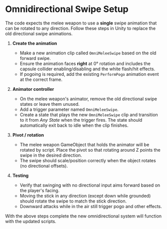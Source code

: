 # Omnidirectional Swipe Setup

The code expects the melee weapon to use a **single** swipe animation that can be rotated to any direction.  Follow these steps in Unity to replace the old directional swipe animations.

1. **Create the animation**
   - Make a new animation clip called `OmniMeleeSwipe` based on the old forward swipe.
   - Ensure the animation faces **right** at 0° rotation and includes the capsule collider enabling/disabling and the white flash/hit effects.
   - If pogoing is required, add the existing `PerformPogo` animation event at the correct frame.

2. **Animator controller**
   - On the melee weapon's animator, remove the old directional swipe states or leave them unused.
   - Add a trigger parameter named `OmniMeleeSwipe`.
   - Create a state that plays the new `OmniMeleeSwipe` clip and transition to it from *Any State* when the trigger fires.  The state should automatically exit back to idle when the clip finishes.

3. **Pivot / rotation**
   - The melee weapon GameObject that holds the animator will be rotated by script.  Place the pivot so that rotating around Z points the swipe in the desired direction.
   - The swipe should scale/position correctly when the object rotates (no directional offsets).

4. **Testing**
   - Verify that swinging with no directional input aims forward based on the player's facing.
   - Moving the stick in any direction (except down while grounded) should rotate the swipe to match the stick direction.
   - Downward attacks while in the air still trigger pogo and other effects.

With the above steps complete the new omnidirectional system will function with the updated scripts.
